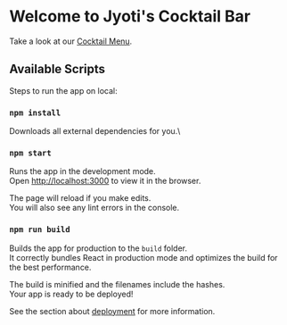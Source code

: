 # Welcome to Jyoti's Cocktail Bar

Take a look at our [Cocktail Menu](https://smokevicky.github.io/Zigram-Cocktail-Assignment/).

## Available Scripts

Steps to run the app on local:

### `npm install`

Downloads all external dependencies for you.\

### `npm start`

Runs the app in the development mode.\
Open [http://localhost:3000](http://localhost:3000) to view it in the browser.

The page will reload if you make edits.\
You will also see any lint errors in the console.

### `npm run build`

Builds the app for production to the `build` folder.\
It correctly bundles React in production mode and optimizes the build for the best performance.

The build is minified and the filenames include the hashes.\
Your app is ready to be deployed!

See the section about [deployment](https://facebook.github.io/create-react-app/docs/deployment) for more information.